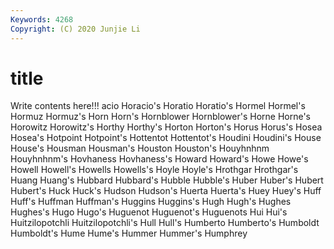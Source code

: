 ```yaml
---
Keywords: 4268
Copyright: (C) 2020 Junjie Li
---
```


# title

Write contents here!!!
acio 
Horacio's 
Horatio
Horatio's 
Hormel 
Hormel's 
Hormuz 
Hormuz's 
Horn 
Horn's 
Hornblower 
Hornblower's 
Horne
Horne's 
Horowitz 
Horowitz's 
Horthy 
Horthy's 
Horton 
Horton's 
Horus 
Horus's 
Hosea
Hosea's 
Hotpoint 
Hotpoint's 
Hottentot 
Hottentot's 
Houdini 
Houdini's 
House 
House's 
Housman
Housman's 
Houston 
Houston's 
Houyhnhnm 
Houyhnhnm's 
Hovhaness 
Hovhaness's 
Howard 
Howard's 
Howe
Howe's 
Howell 
Howell's 
Howells 
Howells's 
Hoyle 
Hoyle's 
Hrothgar 
Hrothgar's 
Huang
Huang's 
Hubbard 
Hubbard's 
Hubble 
Hubble's 
Huber 
Huber's 
Hubert 
Hubert's 
Huck
Huck's 
Hudson 
Hudson's 
Huerta 
Huerta's 
Huey 
Huey's 
Huff 
Huff's 
Huffman
Huffman's 
Huggins 
Huggins's 
Hugh 
Hugh's 
Hughes 
Hughes's 
Hugo 
Hugo's 
Huguenot
Huguenot's 
Huguenots 
Hui 
Hui's 
Huitzilopotchli 
Huitzilopotchli's 
Hull 
Hull's 
Humberto 
Humberto's
Humboldt 
Humboldt's 
Hume 
Hume's 
Hummer 
Hummer's 
Humphrey 

